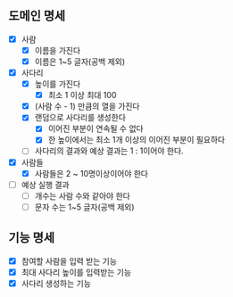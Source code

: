 ## 도메인 명세

- [x] 사람
  - [x] 이름을 가진다
  - [x] 이름은 1~5 글자(공백 제외)
- [x] 사다리
  - [x] 높이를 가진다
    - [x] 최소 1 이상 최대 100
  - [x] (사람 수 - 1) 만큼의 열을 가진다
  - [x] 랜덤으로 사다리를 생성한다
    - [x] 이어진 부분이 연속될 수 없다
    - [x] 한 높이에서는 최소 1개 이상의 이어진 부분이 필요하다
  - [ ] 사다리의 결과와 예상 결과는 1 : 1이어야 한다.
- [x] 사람들
  - [x] 사람들은 2 ~ 10명이상이어야 한다
- [ ] 예상 실행 결과
  - [ ] 개수는 사람 수와 같아야 한다
  - [ ] 문자 수는 1~5 글자(공백 제외)

## 기능 명세

- [x] 참여할 사람을 입력 받는 기능
- [x] 최대 사다리 높이를 입력받는 기능
- [x] 사다리 생성하는 기능
